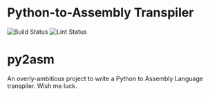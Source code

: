 # Python-to-Assembly Transpiler  

![Build Status](https://github.com/MatchingSocks/py2asm/actions/workflows/tests.yml/badge.svg)
![Lint Status](https://github.com/MatchingSocks/py2asm/actions/workflows/lint.yml/badge.svg)


# py2asm
An overly-ambitious project to write a Python to Assembly Language transpiler. Wish me luck.
